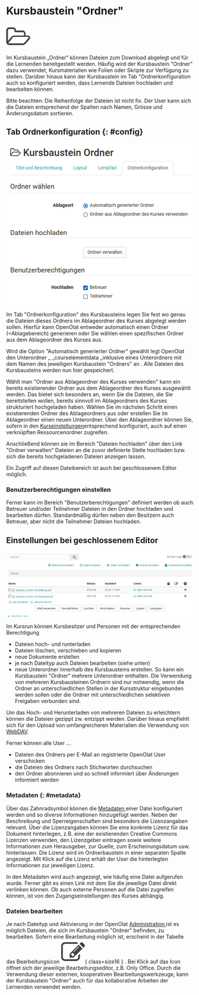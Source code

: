 # Kursbaustein "Ordner"

![folder icon](assets/folder.png)

Im Kursbaustein „Ordner“ können Dateien zum Download abgelegt und für die
Lernenden bereitgestellt werden. Häufig wird der Kursbaustein "Ordner" dazu
verwendet, Kursmaterialien wie Folien oder Skripte zur Verfügung zu stellen.
Darüber hinaus kann der Kursbaustein im Tab "Ordnerkonfiguration auch so
konfiguriert werden, dass Lernende Dateien hochladen und bearbeiten können.

  

Bitte beachten: Die Reihenfolge der Dateien ist nicht fix. Der User kann sich
die Dateien entsprechend der Spalten nach Namen, Grösse und Änderungsdatum
sortieren.

##  Tab Ordnerkonfiguration {: #config}

![tab folder configuration](assets/KB_Ordner_16.png)

Im Tab "Ordnerkonfiguration" des Kursbausteins legen Sie fest wo genau die
Dateien dieses Ordners im Ablageordner des Kurses abgelegt werden sollen.
Hierfür kann OpenOlat entweder automatisch einen Ordner (=Ablagebereich)
generieren oder Sie wählen einen spezifischen Ordner aus dem Ablageordner des
Kurses aus.

Wird die Option "Automatisch generierter Ordner" gewählt legt OpenOlat den
Unterordner _ _courselementdata   _inklusive eines Unterordners mit dem Namen
des jeweiligen Kursbaustein "Ordners" an _._ Alle Dateien des Kursbausteins
werden nun hier gespeichert.

Wählt man "Ordner aus Ablageordner des Kurses verwenden" kann ein bereits
existierender Ordner aus dem Ablageordner des Kurses ausgewählt werden. Das
bietet sich besonders an, wenn Sie die Dateien, die Sie bereitstellen wollen,
bereits sinnvoll im Ablageordners des Kurses strukturiert hochgeladen haben.
Wählen Sie im nächsten Schritt einen existierenden Ordner des Ablageordners
aus oder erstellen Sie im Ablageordner einen neuen Unterordner. Über den
Ablageordner können Sie, sofern in den 
[Kurseinstellungen](../course_create/Course_Settings.de.md)entsprechend konfiguriert, auch
auf einen verknüpften Ressourcenordner zugreifen.

Anschließend können sie im Bereich "Dateien hochladen" über den Link "Ordner
verwalten" Dateien an die zuvor definierte Stelle hochladen bzw. sich die
bereits hochgeladenen Dateien anzeigen lassen.

Ein Zugriff auf diesen Dateibereich ist auch bei geschlossenem Editor möglich.

### Benutzerberechtigungen einstellen
Ferner kann im Bereich "Benutzerberechtigungen" definiert werden ob auch
Betreuer und/oder Teilnehmer Dateien in den Ordner hochladen und bearbeiten
dürfen. Standardmäßig dürfen neben den Besitzern auch Betreuer, aber nicht die
Teilnehmer Dateien hochladen.

## Einstellungen bei geschlossenem Editor

![folder screenshot](assets/KB_Ordner.png)

Im Kursrun können Kursbesitzer und Personen mit der entsprechenden
Berechtigung

  * Dateien hoch- und runterladen
  * Dateien löschen, verschieben und kopieren
  * neue Dokumente erstellen
  * je nach Dateityp auch Dateien bearbeiten (siehe unten)
  * neue Unterordner innerhalb des Kursbausteins erstellen. So kann ein Kursbaustein "Ordner" mehrere Unterordner enthalten. Die Verwendung von mehreren Kursbausteinen Ordnern sind nur notwendig, wenn die Ordner an unterschiedlichen Stellen in der Kursstruktur eingebunden werden sollen oder die Ordner mit unterschiedlichen selektiven Freigaben verbunden sind.

Um das Hoch- und Herunterladen von mehreren Dateien zu erleichtern können die
Dateien gezippt zw. entzippt werden. Darüber hinaus empfiehlt sich für den
Upload von umfangreicheren Materialien die Verwendung von
[WebDAV](../supported_tech/Using_WebDAV.de.md).

Ferner können alle User ...

  * Dateien des Ordners per E-Mail an registrierte OpenOlat User verschicken
  * die Dateien des Ordners nach Stichworten durchsuchen
  * den Ordner abonnieren und so schnell informiert über Änderungen informiert werden

###  Metadaten {: #metadata}

Über das Zahnradsymbol können die 
[Metadaten ](../personal/Full-Text_Search.de.md#metadata)einer Datei
konfiguriert werden und so diverse Informationen hinzugefügt werden. Neben der
Beschreibung und Sperreigenschaften sind besonders die Lizenzangaben relevant.
Über die Lizenzangaben können Sie eine konkrete Lizenz für das Dokument
hinterlegen, z.B. eine der existierenden Creative Commons Lizenzen verwenden,
den Lizenzgeber eintragen sowie weitere Informationen zum Herausgeber, zur
Quelle, zum Erscheinungsdatum usw. hinterlassen. Die Lizenz wird im
Ordnerbaustein in einer separaten Spalte angezeigt. Mit Klick auf die Lizenz
erhält der User die hinterlegten Informationen zur jeweiligen Lizenz.

In den Metadaten wird auch angezeigt, wie häufig eine Datei aufgerufen wurde.
Ferner gibt es einen Link mit dem Sie die jeweilige Datei direkt verlinken
können. Ob auch externe Personen auf die Datei zugreifen können, ist von den
Zugangseinstellungen des Kurses abhängig.

### Dateien bearbeiten

Je nach Dateityp und Aktivierung in der OpenOlat 
[Administration ](../../manual_admin/administration/External_Tools_-_Administration.de.md)ist es möglich
Dateien, die sich im Kursbaustein "Ordner" befinden, zu bearbeiten. Sofern
eine Bearbeitung möglich ist, erscheint in der Tabelle das Bearbeitungsicon
![editing icon](assets/test.png){ class=size16 } . Bei
Klick auf das Icon öffnet sich der jeweilige Bearbeitungseditor, z.B. Only
Office. Durch die Verwendung dieser externen, kooperativen
Bearbeitungswerkzeuge, kann der Kursbaustein "Ordner" auch für das
kollaborative Arbeiten der Lernenden verwendet werden.
